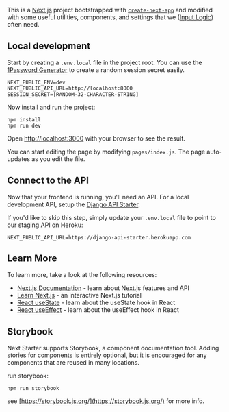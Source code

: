 This is a [Next.js](https://nextjs.org/) project bootstrapped with [`create-next-app`](https://github.com/vercel/next.js/tree/canary/packages/create-next-app) and modified with some useful utilities, components, and settings that we ([Input Logic](https://github.com/inputlogic)) often need.

## Local development

Start by creating a `.env.local` file in the project root. You can use the [1Password Generator](https://1password.com/password-generator/) to create a random session secret easily.

```
NEXT_PUBLIC_ENV=dev
NEXT_PUBLIC_API_URL=http://localhost:8000
SESSION_SECRET=[RANDOM-32-CHARACTER-STRING]
```

Now install and run the project:

```
npm install
npm run dev
```

Open [http://localhost:3000](http://localhost:3000) with your browser to see the result.

You can start editing the page by modifying `pages/index.js`. The page auto-updates as you edit the file.

## Connect to the API

Now that your frontend is running, you'll need an API. For a local development API, setup the [Django API Starter](https://github.com/inputlogic/django-api-starter).

If you'd like to skip this step, simply update your `.env.local` file to point to our staging API on Heroku:

```
NEXT_PUBLIC_API_URL=https://django-api-starter.herokuapp.com
```

## Learn More

To learn more, take a look at the following resources:

- [Next.js Documentation](https://nextjs.org/docs) - learn about Next.js features and API
- [Learn Next.js](https://nextjs.org/learn) - an interactive Next.js tutorial
- [React useState](https://reactjs.org/docs/hooks-state.html) - learn about the useState hook in React
- [React useEffect](https://reactjs.org/docs/hooks-effect.html) - learn about the useEffect hook in React

## Storybook

Next Starter supports Storybook, a component documentation tool. Adding stories for components is entirely optional, but it is encouraged for any components that are reused in many locations.

run storybook:

```
npm run storybook
```

see [https://storybook.js.org/](https://storybook.js.org/) for more info.
